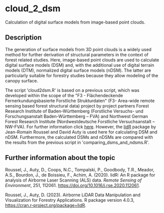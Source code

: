 # cloud_2_dsm
Calculation of digital surface models from image-based point clouds.

## Description

The generation of surface models from 3D point clouds is a widely used method for further derivation of structural parameters in the context of forest related studies. Here, image-based point clouds are used to calculate digital surface models (DSM) and, with the additional use of digital terrain models (DTM), normalized digital surface models (nDSM). The latter are particularly suitable for forestry studies because they allow modeling of the canopy surface.

The script 'cloud2dsm.R' is based on a previous script, which was developed within the scope of the "F3 - Flächendeckende Fernerkundungsbasierte Forstliche Strukturdaten" (F3- Area-wide remote sensing based forest structural data) project by project partners Forest Research Institute of Baden-Württemberg (Forstliche Versuchs- und Forschungsanstalt Baden-Württemberg – FVA) and Northwest German Forest Research Institute (Nordwestdeutsche Forstliche Versuchsanstalt – NW-FVA). For further information click [here](https://www.waldwissen.net/de/technik-und-planung/waldinventur/f3-fernerkundungsbasierte-walddaten). However, the [lidR](https://github.com/r-lidar/lidR) package by Jean-Romain Roussel and David Auty is used here for calculating DSM and nDSM.
Furthermore, the calculated DSMs and nDSMs are compared with the results from the previous script in 'comparing_dsms_and_ndsms.R'.

## Further information about the topic

Roussel, J., Auty, D., Coops, N.C., Tompalski, P., Goodbody, T.R., Meador, A.S., Bourdon, J., de Boissieu, F., Achim, A. (2020). lidR: An R package for analysis of Airborne Laser Scanning (ALS) data. *Remote Sensing of Environment*, 251, 112061. <https://doi.org/10.1016/j.rse.2020.112061>.

Roussel, J., Auty, D. (2023). Airborne LiDAR Data Manipulation and Visualization for Forestry Applications. R package version 4.0.3, https://cran.r-project.org/package=lidR. 
